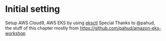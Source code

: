 # Initial setting

Setup AWS Cloud9, AWS EKS by using [eksctl][1]
Special Thanks to @pahud, the stuff of this chapter mostly from https://github.com/pahud/amazon-eks-workshop

[1]: https://github.com/weaveworks/eksctl "github of eksctl"

